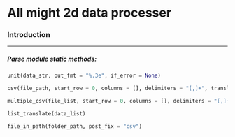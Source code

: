 # All might 2d data processer

### Introduction
------
<h5>Parse module static methods:</h5>

```python
unit(data_str, out_fmt = "%.3e", if_error = None)
```



```python
csv(file_path, start_row = 0, columns = [], delimiters = "[,]+", translate = False)
```



```python
multiple_csv(file_list, start_row = 0, columns = [], delimiters = "[,]+")
```



```python
list_translate(data_list)
```



```python
file_in_path(folder_path, post_fix = "csv")
```


